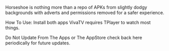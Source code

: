 Horseshoe is nothing more than a repo of APKs from slightly dodgy backgrounds with adverts and permissions removed for a safer experience.

How To Use: Install both apps VivaTV requires TPlayer to watch most things.

Do Not Update From The Apps or The AppStore check back here periodically for future updates.

